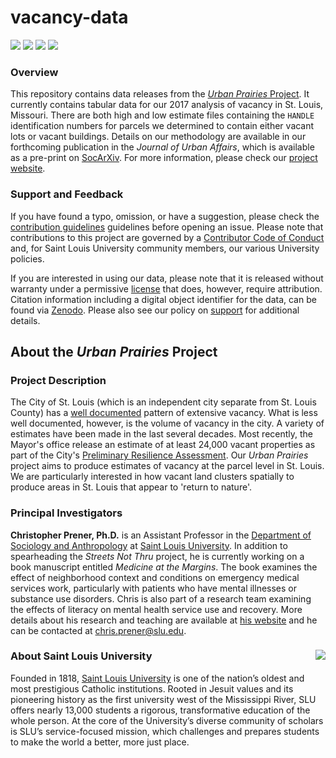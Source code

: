 # vacancy-data

[![](https://img.shields.io/badge/extent-st.%20louis%20city-red.svg)](https://github.com/chris-prener/vacancy-data/)
[![](https://img.shields.io/github/release/chris-prener/vacancy-data.svg?label=version)](https://github.com/chris-prener/vacancy-data/releases)
[![](https://img.shields.io/github/last-commit/chris-prener/vacancy-data.svg)](https://github.com/chris-prener/vacancy-data/commits/master)
[![](https://img.shields.io/github/repo-size/chris-prener/vacancy-data.svg)](https://github.com/chris-prener/vacancy-data/)

### Overview
This repository contains data releases from the [*Urban Prairies* Project](https://chris-prener.github.io/barriers). It currently contains tabular data for our 2017 analysis of vacancy in St. Louis, Missouri. There are both high and low estimate files containing the `HANDLE` identification numbers for parcels we determined to contain either vacant lots or vacant buildings. Details on our methodology are available in our forthcoming publication in the *Journal of Urban Affairs*, which is available as a pre-print on [SocArXiv](https://dx.doi.org/10.17605/OSF.IO/BC7EH). For more information, please check our [project website](https://chris-prener.github.io/barriers).

### Support and Feedback
If you have found a typo, omission, or have a suggestion, please check the [contribution guidelines](.github/CONTRIBUTING.md) guidelines before opening an issue. Please note that contributions to this project are governed by a [Contributor Code of Conduct](.github/CODE_OF_CONDUCT.md) and, for Saint Louis University community members, our various University policies.

If you are interested in using our data, please note that it is released without warranty under a permissive [license](LICENSE) that does, however, require attribution. Citation information including a digital object identifier for the data, can be found via [Zenodo](https://zenodo.org/record/1214213). Please also see our policy on [support](.github/SUPPORT.md) for additional details.

## About the *Urban Prairies* Project
### Project Description
The City of St. Louis (which is an independent city separate from St. Louis County) has a [well documented](http://www.stltoday.com/news/local/metro/amid-drumbeat-from-falling-bricks-st-louis-to-ramp-up/article_1e237c9c-95e7-5c01-8d0c-92a2fe1a5c78.html) pattern of extensive vacancy. What is less well documented, however, is the volume of vacancy in the city. A variety of estimates have been made in the last several decades. Most recently, the Mayor's office release an estimate of at least 24,000 vacant properties as part of the City's [Preliminary Resilience Assessment](https://www.stlouis-mo.gov/government/departments/mayor/initiatives/resilience/documents/upload/PRA1001_Report_Inside_10.pdf). Our *Urban Prairies* project aims to produce estimates of vacancy at the parcel level in St. Louis. We are particularly interested in how vacant land clusters spatially to produce areas in St. Louis that appear to 'return to nature'.

### Principal Investigators
**Christopher Prener, Ph.D.** is an Assistant Professor in the [Department of Sociology and Anthropology](https://www.slu.edu/arts-and-sciences/sociology-anthropology/index.php) at [Saint Louis University](http://wwww.slu.edu). In addition to spearheading the *Streets Not Thru* project, he is currently working on a book manuscript entitled *Medicine at the Margins*. The book examines the effect of neighborhood context and conditions on emergency medical services work, particularly with patients who have mental illnesses or substance use disorders. Chris is also part of a research team examining the effects of literacy on mental health service use and recovery. More details about his research and teaching are available at [his website](https://chris-prener.github.io) and he can be contacted at [chris.prener@slu.edu](mailto:chris.prener@slu.edu).

### About Saint Louis University <img src="https://slu-soc5650.github.io/images/sluLogo.png" align="right" />
Founded in 1818, [Saint Louis University](http://wwww.slu.edu) is one of the nation’s oldest and most prestigious Catholic institutions. Rooted in Jesuit values and its pioneering history as the first university west of the Mississippi River, SLU offers nearly 13,000 students a rigorous, transformative education of the whole person. At the core of the University’s diverse community of scholars is SLU’s service-focused mission, which challenges and prepares students to make the world a better, more just place.
